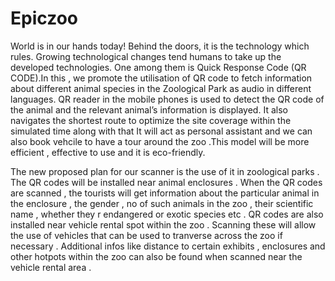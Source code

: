 # Epiczoo
World is in our hands today! Behind the doors, it is the technology which rules. Growing technological changes tend humans to take up the developed technologies. One among them is Quick Response Code (QR CODE).In this , we promote the utilisation of QR code to fetch information about different animal species in the Zoological Park as audio in different languages. QR reader in the mobile phones is used to detect the QR code of the animal and the relevant animal’s information is displayed. It also navigates the shortest route to optimize the site coverage within the simulated time along with that It will act as personal assistant and we can also book vehcile to have a tour around the zoo .This model will be more efficient , effective to use and it is 
eco-friendly.

The new proposed plan for our scanner is the use of it in zoological parks . The QR codes will be installed near animal enclosures . When the QR codes are scanned , the tourists will get information about the particular animal in the enclosure , the gender , no of  such animals in the zoo , their scientific name , whether they r endangered or exotic species etc . QR codes are also installed near vehicle rental spot within the zoo . Scanning these will allow the use of vehicles that can be used to tranverse across the zoo if necessary . Additional infos like distance to certain exhibits , enclosures and other hotpots within the zoo can also be found when scanned near the vehicle rental area .
     
  
   
   
